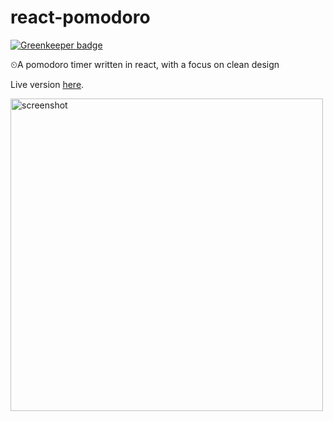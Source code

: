 # react-pomodoro

[![Greenkeeper badge](https://badges.greenkeeper.io/ztoben/react-pomodoro.svg)](https://greenkeeper.io/)

⏲A pomodoro timer written in react, with a focus on clean design

Live version [here](http://ztoben-react-pomodoro.surge.sh/).

<img width="500" alt="screenshot" src="https://user-images.githubusercontent.com/4007345/48304018-10292180-e4d8-11e8-808a-51aa1f705967.png">
